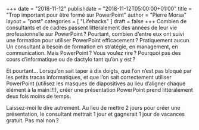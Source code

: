 +++
date        = "2018-11-12"
publishdate = "2018-11-12T05:00:00+01:00" 
title       = "Trop important pour être formé sur PowerPoint"
author      = "Pierre Morsa"
layout      = "post"
categories  = [ "Lifehacks" ]
draft       = false
+++
Combien de consultants et de cadres passent littéralement des années de leur vie professionnelle sur PowerPoint ? Pourtant, combien d’entre eux ont suivi une formation pour utiliser PowerPoint efficacement ? Pratiquement aucun. Un consultant a besoin de formation en stratégie, en management, en communication. Mais PowerPoint ? Vous voulez rire ? Pourquoi pas des cours d’informatique ou de dactylo tant qu’on y est ?

Et pourtant... Lorsqu’on sait taper à dix doigts, que l’on n’est pas bloqué par les petits tracas informatiques, et que l’on sait correctement utiliser PowerPoint (utilisez les masques de diapositives au lieu d’aligner chaque élément à la main !!!), créer une présentation PowerPoint prend littéralement deux fois moins de temps. 

Laissez-moi le dire autrement. Au lieu de mettre 2 jours pour créer une présentation, le consultant mettrait 1 jour et gagnerait 1 jour de vacances gratuit. Pas mal non ?